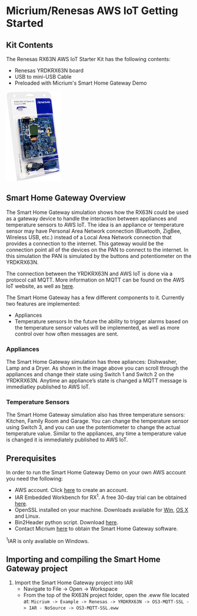 # Micrium/Renesas AWS IoT Getting Started

## Kit Contents

The Renesas RX63N AWS IoT Starter Kit has the following contents:
* Renesas YRDKRX63N board
* USB to mini-USB Cable
* Preloaded with Micrium's Smart Home Gateway Demo

![YRDKRX63N-AWS](./img/yrdkrx63n_aws.jpg)


## Smart Home Gateway Overview

The Smart Home Gateway simulation shows how the RX63N could be used as a gateway device to handle the interaction between appliances and temperature sensors to AWS IoT. The idea is an appliance or temperature sensor may have Personal Area Network connection (Bluetooth, ZigBee, Wireless USB, etc.) instead of a Local Area Network connection that provides a connection to the internet. This gateway would be the connection point all of the devices on the PAN to connect to the internet. In this simulation the PAN is simulated by the buttons and potentiometer on the YRDKRX63N. 

The connection between the YRDKRX63N and AWS IoT is done via a protocol call MQTT. More information on MQTT can be found on the AWS IoT website, as well as [here](http://www.mqtt.org).

The Smart Home Gateway has a few different components to it. Currently two features are implemented:
* Appliances
* Temperature sensors
In the future the ability to trigger alarms based on the temperature sensor values will be implemented, as well as more control over how often messages are sent. 

### Appliances
The Smart Home Gateway simulation has three apliances: Dishwasher, Lamp and a Dryer. As shown in the image above you can scroll through the appliances and change their state using Switch 1 and Switch 2 on the YRDKRX63N. Anytime an appliance’s state is changed a MQTT message is immediatley published to AWS IoT. 


### Temperature Sensors
The Smart Home Gateway simulation also has three temperature sensors: Kitchen, Family Room and Garage. You can change the temperature sensor using Switch 3, and you can use the potentiometer to change the actual temperature value. Similar to the appliances, any time a temperature value is changed it is immediately published to AWS IoT.


## Prerequisites

In order to run the Smart Home Gateway Demo on your own AWS account you need the following:
* AWS account. Click [here](https://aws.amazon.com) to create an account.
* IAR Embedded Workbench for RX<sup>1</sup>. A free 30-day trial can be obtained [here](https://www.iar.com/iar-embedded-workbench/renesas/rx).
* OpenSSL installed on your machine. Downloads available for [Win](https://www.openssl.org/community/binaries.html), [OS X](http://apple.stackexchange.com/questions/126830/how-to-upgrade-openssl-in-os-x) and Linux.
* Bin2Header python script. Download [here](http://sourceforge.net/projects/bin2header/).
* Contact Micrium [here](http://www.micrium.com/aws-iot-starter-kit) to obtain the Smart Home Gateway software.

<sup>1</sup>IAR is only available on Windows. 


## Importing and compiling the Smart Home Gateway project

1. Import the Smart Home Gateway project into IAR
    * Navigate to File -> Open -> Workspace
    * From the top of the RX63N project folder, open the .eww file located at:
        ```Micrium -> Example -> Renesas -> YRDKRX63N -> OS3-MQTT-SSL -> IAR - NoSource -> OS3-MQTT-SSL.eww```
